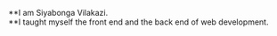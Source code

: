 **I am Siyabonga Vilakazi.  
**I taught myself the front end and the back end of web development.  



